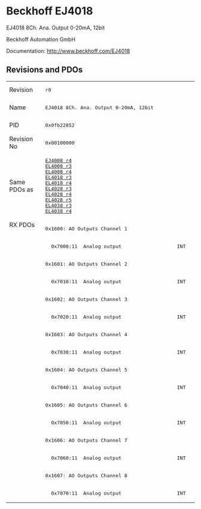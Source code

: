 # Beckhoff EJ4018

EJ4018 8Ch. Ana. Output 0-20mA, 12bit

Beckhoff Automation GmbH

Documentation: <a href="http://www.beckhoff.com/EJ4018">http://www.beckhoff.com/EJ4018</a>

## Revisions and PDOs
<table>
<tr >
<td class="first">Revision</td>
<td ><pre>r0</pre></td>
</tr>
<tr >
<td class="first">Name</td>
<td ><pre>EJ4018 8Ch. Ana. Output 0-20mA, 12bit</pre></td>
</tr>
<tr >
<td class="first">PID</td>
<td ><pre>0x0fb22852</pre></td>
</tr>
<tr >
<td class="first">Revision No</td>
<td ><pre>0x00100000</pre></td>
</tr>
<tr >
<td class="first">Same PDOs as</td>
<td ><pre><a href="EJ4008">EJ4008 r4</a><br/><a href="EL4008">EL4008 r3</a><br/><a href="EL4008">EL4008 r4</a><br/><a href="EL4018">EL4018 r3</a><br/><a href="EL4018">EL4018 r4</a><br/><a href="EL4028">EL4028 r3</a><br/><a href="EL4028">EL4028 r4</a><br/><a href="EL4028">EL4028 r5</a><br/><a href="EL4038">EL4038 r3</a><br/><a href="EL4038">EL4038 r4</a></pre></td>
</tr>
<tr class="rxpdo pdosection">
<td class="first" rowspan=16 valign=top>RX PDOs</td>
<td><pre>0x1600: AO Outputs Channel 1</pre></td>
<td></td>
</tr>
<tr class="rxpdo">
<td class="first"><pre>  0x7000:11  Analog output                   INT</pre></td>
</tr>
<tr class="rxpdo pdosection">
<td class="first"><pre>0x1601: AO Outputs Channel 2</pre></td>
</tr>
<tr class="rxpdo">
<td class="first"><pre>  0x7010:11  Analog output                   INT</pre></td>
</tr>
<tr class="rxpdo pdosection">
<td class="first"><pre>0x1602: AO Outputs Channel 3</pre></td>
</tr>
<tr class="rxpdo">
<td class="first"><pre>  0x7020:11  Analog output                   INT</pre></td>
</tr>
<tr class="rxpdo pdosection">
<td class="first"><pre>0x1603: AO Outputs Channel 4</pre></td>
</tr>
<tr class="rxpdo">
<td class="first"><pre>  0x7030:11  Analog output                   INT</pre></td>
</tr>
<tr class="rxpdo pdosection">
<td class="first"><pre>0x1604: AO Outputs Channel 5</pre></td>
</tr>
<tr class="rxpdo">
<td class="first"><pre>  0x7040:11  Analog output                   INT</pre></td>
</tr>
<tr class="rxpdo pdosection">
<td class="first"><pre>0x1605: AO Outputs Channel 6</pre></td>
</tr>
<tr class="rxpdo">
<td class="first"><pre>  0x7050:11  Analog output                   INT</pre></td>
</tr>
<tr class="rxpdo pdosection">
<td class="first"><pre>0x1606: AO Outputs Channel 7</pre></td>
</tr>
<tr class="rxpdo">
<td class="first"><pre>  0x7060:11  Analog output                   INT</pre></td>
</tr>
<tr class="rxpdo pdosection">
<td class="first"><pre>0x1607: AO Outputs Channel 8</pre></td>
</tr>
<tr class="rxpdo">
<td class="first"><pre>  0x7070:11  Analog output                   INT</pre></td>
</tr>
</table>
